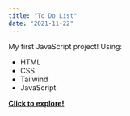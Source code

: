 ```yaml
---
title: "To Do List"
date: "2021-11-22"
---
```

My first JavaScript project!
Using:
- HTML
- CSS
- Tailwind
- JavaScript

[**Click to explore!**](https://rococo-concha-b09d55.netlify.app)